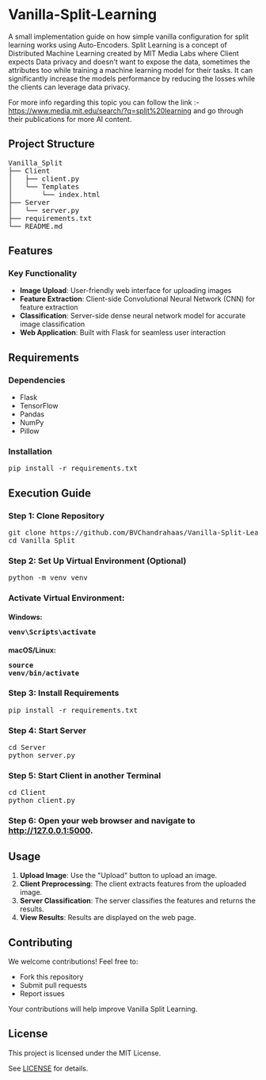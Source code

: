 # Vanilla-Split-Learning
A small implementation guide on how simple vanilla configuration for split learning works using Auto-Encoders.
Split Learning is a concept of Distributed Machine Learning created by MIT Media Labs where Client expects Data privacy and doesn't want to expose the data, sometimes the attributes too while training a machine learning model for their tasks. It can significantly increase the models performance by reducing the losses while the clients can leverage data privacy.

For more info regarding this topic you can follow the link :-  https://www.media.mit.edu/search/?q=split%20learning
and go through their publications for more AI content.

## Project Structure
<pre>
Vanilla_Split
├── Client
│   ├── client.py
│   └── Templates
│       └── index.html
├── Server
│   └── server.py
├── requirements.txt
└── README.md
</pre>
## Features

### Key Functionality

* **Image Upload**: User-friendly web interface for uploading images
* **Feature Extraction**: Client-side Convolutional Neural Network (CNN) for feature extraction
* **Classification**: Server-side dense neural network model for accurate image classification
* **Web Application**: Built with Flask for seamless user interaction

## Requirements

### Dependencies

* Flask
* TensorFlow
* Pandas
* NumPy
* Pillow

### Installation
<pre>
pip install -r requirements.txt
</pre>
## Execution Guide

### Step 1: Clone Repository

<pre>
git clone https://github.com/BVChandrahaas/Vanilla-Split-Learning.git
cd Vanilla_Split
</pre>
### Step 2: Set Up Virtual Environment (Optional)
<pre>python -m venv venv</pre>
### Activate Virtual Environment:

#### Windows: <pre>venv\Scripts\activate</pre>

#### macOS/Linux: <pre>source venv/bin/activate</pre>

### Step 3: Install Requirements
<pre>pip install -r requirements.txt</pre>

### Step 4: Start Server
<pre>cd Server
python server.py
</pre>
### Step 5: Start Client in another Terminal
<pre>cd Client
python client.py
</pre>
### Step 6: Open your web browser and navigate to http://127.0.0.1:5000.

## Usage

1. **Upload Image**: Use the "Upload" button to upload an image.
2. **Client Preprocessing**: The client extracts features from the uploaded image.
3. **Server Classification**: The server classifies the features and returns the results.
4. **View Results**: Results are displayed on the web page.

## Contributing

We welcome contributions! Feel free to:

* Fork this repository
* Submit pull requests
* Report issues

Your contributions will help improve Vanilla Split Learning.

## License

This project is licensed under the MIT License.

See [LICENSE](LICENSE) for details.
